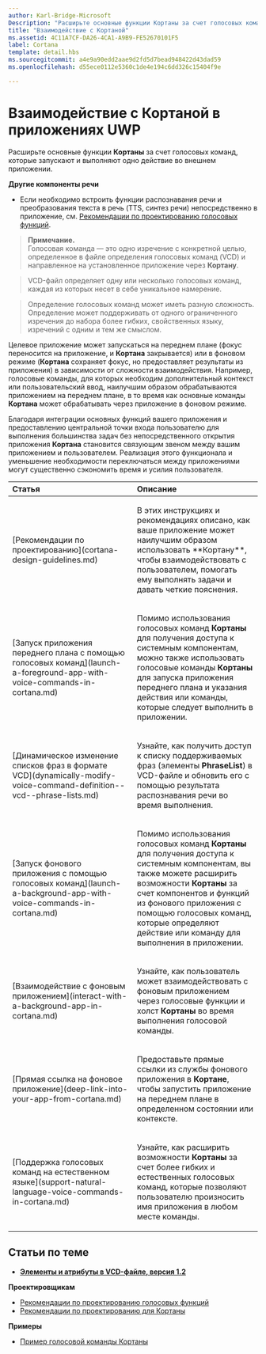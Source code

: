 ```yaml
---
author: Karl-Bridge-Microsoft
Description: "Расширьте основные функции Кортаны за счет голосовых команд, которые запускают и выполняют одно действие во внешнем приложении."
title: "Взаимодействие с Кортаной"
ms.assetid: 4C11A7CF-DA26-4CA1-A9B9-FE52670101F5
label: Cortana
template: detail.hbs
ms.sourcegitcommit: a4e9a90edd2aae9d2fd5d7bead948422d43dad59
ms.openlocfilehash: d55ece0112e5360c1de4e194c6dd326c15404f9e

---
```


# Взаимодействие с Кортаной в приложениях UWP




Расширьте основные функции **Кортаны** за счет голосовых команд, которые запускают и выполняют одно действие во внешнем приложении. 


**Другие компоненты речи**

-   Если необходимо встроить функции распознавания речи и преобразования текста в речь (TTS, синтез речи) непосредственно в приложение, см. [Рекомендации по проектированию голосовых функций](speech-interactions.md).

> **Примечание.**  
> Голосовая команда — это одно изречение с конкретной целью, определенное в файле определения голосовых команд (VCD) и направленное на установленное приложение через **Кортану**.

> VCD-файл определяет одну или несколько голосовых команд, каждая из которых несет в себе уникальное намерение.

> Определение голосовых команд может иметь разную сложность. Определение может поддерживать от одного ограниченного изречения до набора более гибких, свойственных языку, изречений с одним и тем же смыслом.


Целевое приложение может запускаться на переднем плане (фокус переносится на приложение, и **Кортана** закрывается) или в фоновом режиме (**Кортана** сохраняет фокус, но предоставляет результаты из приложения) в зависимости от сложности взаимодействия. Например, голосовые команды, для которых необходим дополнительный контекст или пользовательский ввод, наилучшим образом обрабатываются приложением на переднем плане, в то время как основные команды **Кортана** может обрабатывать через приложение в фоновом режиме.

 

Благодаря интеграции основных функций вашего приложения и предоставлению центральной точки входа пользователю для выполнения большинства задач без непосредственного открытия приложения **Кортана** становится связующим звеном между вашим приложением и пользователем. Реализация этого функционала и уменьшение необходимости переключаться между приложениями могут существенно сэкономить время и усилия пользователя.


<table>
<colgroup>
<col width="50%" />
<col width="50%" />
</colgroup>
<thead>
<tr class="header">
<th align="left">Статья</th>
<th align="left">Описание</th>
</tr>
</thead>
<tbody>
<tr class="odd">
<td align="left"><p>[Рекомендации по проектированию](cortana-design-guidelines.md)</p></td>
<td align="left"><p>В этих инструкциях и рекомендациях описано, как ваше приложение может наилучшим образом использовать **Кортану**, чтобы взаимодействовать с пользователем, помогать ему выполнять задачи и давать четкие пояснения.</p></td>
</tr>
<tr class="even">
<td align="left"><p>[Запуск приложения переднего плана с помощью голосовых команд](launch-a-foreground-app-with-voice-commands-in-cortana.md)</p></td>
<td align="left"><p>Помимо использования голосовых команд <strong>Кортаны</strong> для получения доступа к системным компонентам, можно также использовать голосовые команды <strong>Кортаны</strong> для запуска приложения переднего плана и указания действия или команды, которые следует выполнить в приложении.</p></td>
</tr>
<tr class="odd">
<td align="left"><p>[Динамическое изменение списков фраз в формате VCD](dynamically-modify-voice-command-definition--vcd--phrase-lists.md)</p></td>
<td align="left"><p>Узнайте, как получить доступ к списку поддерживаемых фраз (элементы <strong>PhraseList</strong>) в VCD-файле и обновить его с помощью результата распознавания речи во время выполнения.</p></td>
</tr>
<tr class="even">
<td align="left"><p>[Запуск фонового приложения с помощью голосовых команд](launch-a-background-app-with-voice-commands-in-cortana.md)</p></td>
<td align="left"><p>Помимо использования голосовых команд <strong>Кортаны</strong> для получения доступа к системным компонентам, вы также можете расширить возможности <strong>Кортаны</strong> за счет компонентов и функций из фонового приложения с помощью голосовых команд, которые определяют действие или команду для выполнения в приложении.</p></td>
</tr>
<tr class="odd">
<td align="left"><p>[Взаимодействие с фоновым приложением](interact-with-a-background-app-in-cortana.md)</p></td>
<td align="left"><p>Узнайте, как пользователь может взаимодействовать с фоновым приложением через голосовые функции и холст <strong>Кортаны</strong> во время выполнения голосовой команды.</p></td>
</tr>
<tr class="even">
<td align="left"><p>[Прямая ссылка на фоновое приложение](deep-link-into-your-app-from-cortana.md)</p></td>
<td align="left"><p>Предоставьте прямые ссылки из службы фонового приложения в <strong>Кортане</strong>, чтобы запустить приложение на переднем плане в определенном состоянии или контексте.</p></td>
</tr>
<tr class="odd">
<td align="left"><p>[Поддержка голосовых команд на естественном языке](support-natural-language-voice-commands-in-cortana.md)</p></td>
<td align="left"><p>Узнайте, как расширить возможности <strong>Кортаны</strong> за счет более гибких и естественных голосовых команд, которые позволяют пользователю произносить имя приложения в любом месте команды.</p></td>
</tr>
</tbody>
</table>

 

## <span id="related_topics"></span>Статьи по теме


* [**Элементы и атрибуты в VCD-файле, версия 1.2**](https://msdn.microsoft.com/library/windows/apps/dn706593)

**Проектировщикам**
* [Рекомендации по проектированию голосовых функций](https://msdn.microsoft.com/library/windows/apps/dn596121)
* [Рекомендации по проектированию для Кортаны](https://msdn.microsoft.com/library/windows/apps/dn974233)

**Примеры**
* [Пример голосовой команды Кортаны](http://go.microsoft.com/fwlink/p/?LinkID=619899)
 

 







<!--HONumber=Jun16_HO3-->



